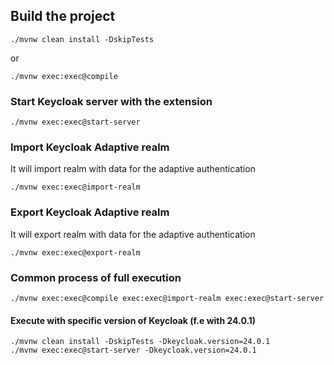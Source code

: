 ## Build the project

```shell
./mvnw clean install -DskipTests
```

or

```shell
./mvnw exec:exec@compile
```

### Start Keycloak server with the extension

```shell
./mvnw exec:exec@start-server
```

### Import Keycloak Adaptive realm

It will import realm with data for the adaptive authentication

```shell
./mvnw exec:exec@import-realm
```

### Export Keycloak Adaptive realm

It will export realm with data for the adaptive authentication

```shell
./mvnw exec:exec@export-realm
```

### Common process of full execution

```shell
./mvnw exec:exec@compile exec:exec@import-realm exec:exec@start-server
```

#### Execute with specific version of Keycloak (f.e with 24.0.1)

```shell
./mvnw clean install -DskipTests -Dkeycloak.version=24.0.1
./mvnw exec:exec@start-server -Dkeycloak.version=24.0.1
```